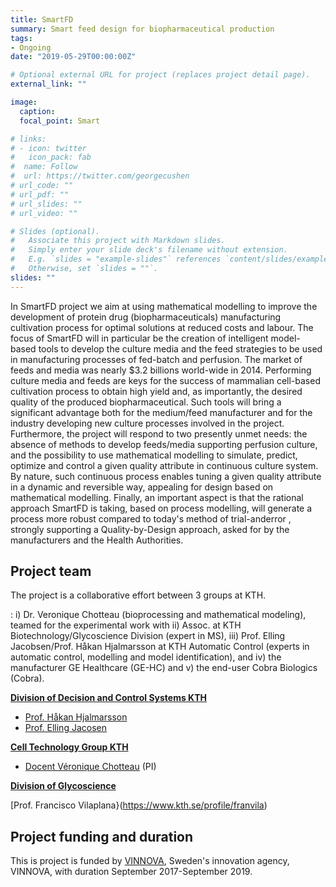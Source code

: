 ```yaml
---
title: SmartFD
summary: Smart feed design for biopharmaceutical production
tags:
- Ongoing
date: "2019-05-29T00:00:00Z"

# Optional external URL for project (replaces project detail page).
external_link: ""

image:
  caption: 
  focal_point: Smart

# links:
# - icon: twitter
#   icon_pack: fab
#  name: Follow
#  url: https://twitter.com/georgecushen
# url_code: ""
# url_pdf: ""
# url_slides: ""
# url_video: ""

# Slides (optional).
#   Associate this project with Markdown slides.
#   Simply enter your slide deck's filename without extension.
#   E.g. `slides = "example-slides"` references `content/slides/example-slides.md`.
#   Otherwise, set `slides = ""`.
slides: ""
---
```


In SmartFD project we aim at using mathematical modelling to improve the development of
protein drug (biopharmaceuticals) manufacturing cultivation process for optimal solutions at
reduced costs and labour. The focus of SmartFD will in particular be the creation of intelligent
model-based tools to develop the culture media and the feed strategies to be used in manufacturing
processes of fed-batch and perfusion. The market of feeds and media was nearly $3.2 billions
world-wide in 2014. Performing culture media and feeds are keys for the success of mammalian
cell-based cultivation process to obtain high yield and, as importantly, the desired quality of the
produced biopharmaceutical. Such tools will bring a significant advantage both for the medium/feed
manufacturer and for the industry developing new culture processes involved in the project.
Furthermore, the project will respond to two presently unmet needs: the absence of methods to
develop feeds/media supporting perfusion culture, and the possibility to use
mathematical modelling to simulate, predict, optimize and control a given quality attribute in
continuous culture system. By nature, such continuous process enables tuning a given
quality attribute in a dynamic and reversible way, appealing for design based on mathematical
modelling. Finally, an important aspect is that the rational approach SmartFD is taking, based on
process modelling, will generate a process more robust compared to today's method of trial-anderror
, strongly supporting a Quality-by-Design approach, asked for by the manufacturers and the
Health Authorities.

## Project team

The project is a collaborative effort between 3 groups at KTH.

: i) Dr. Veronique Chotteau
(bioprocessing and mathematical modeling), teamed for the experimental work with ii) Assoc.
 at KTH Biotechnology/Glycoscience Division (expert in MS), iii) Prof.
Elling Jacobsen/Prof. Håkan Hjalmarsson at KTH Automatic Control (experts in automatic control,
modelling and model identification), and iv) the manufacturer GE Healthcare (GE-HC) and v) the
end-user Cobra Biologics (Cobra).

**[Division of Decision and Control Systems KTH](https://www.kth.se/dcs/division-of-decision-and-control-systems-1.788078)**

* [Prof. Håkan Hjalmarsson](https://www.kth.se/profile/hjalmars) 
* [Prof. Elling Jacosen](https://www.kth.se/profile/jacobsen)

**[Cell Technology Group KTH](http://www.ceteg.se)**

* [Docent V&#233;ronique Chotteau](https://www.kth.se/profile/chotteau) (PI)

**[Division of Glycoscience](https://www.kth.se/che/glykovetenskap/division-of-glycoscience-1.785898)**

[Prof. Francisco Vilaplana}(https://www.kth.se/profile/franvila)

## Project funding and duration

This is project is funded by [VINNOVA](https://www.vinnova.se/en), Sweden's innovation agency, VINNOVA, with duration September 2017-September 2019.

